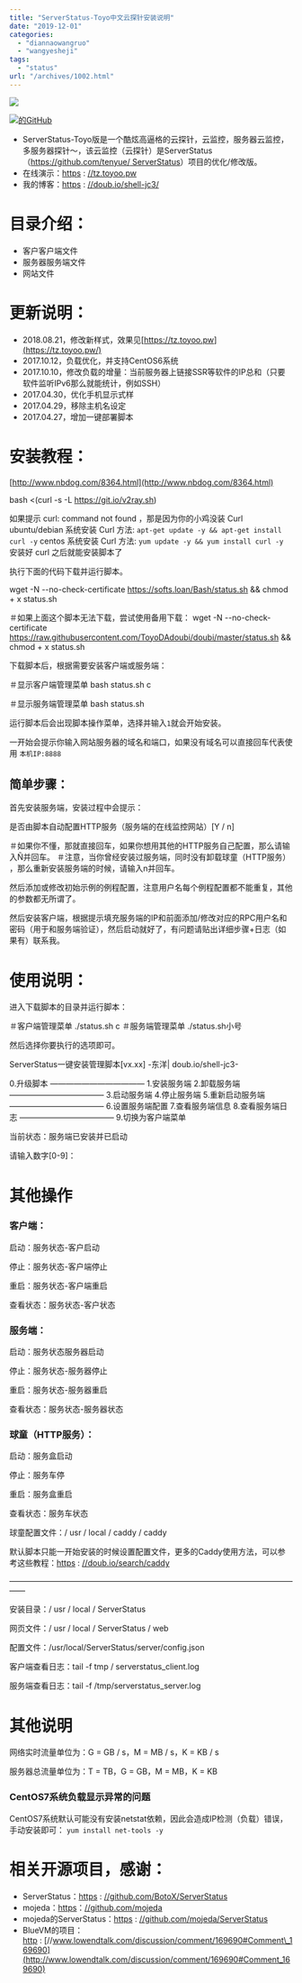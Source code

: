 ```yaml
---
title: "ServerStatus-Toyo中文云探针安装说明"
date: "2019-12-01"
categories: 
  - "diannaowangruo"
  - "wangyesheji"
tags: 
  - "status"
url: "/archives/1002.html"
---
```


[![](https://img-cloud.zhoujie218.top/wp-content/uploads/2020/09/unnamed-file-34-1024x286.png)](https://img-cloud.zhoujie218.top/wp-content/uploads/2020/09/unnamed-file-34.png)

[![的GitHub](https://camo.githubusercontent.com/b0224997019dec4e51d692c722ea9bee2818c837/68747470733a2f2f696d672e736869656c64732e696f2f6769746875622f6c6963656e73652f6d6173686170652f6170697374617475732e737667)](https://camo.githubusercontent.com/b0224997019dec4e51d692c722ea9bee2818c837/68747470733a2f2f696d672e736869656c64732e696f2f6769746875622f6c6963656e73652f6d6173686170652f6170697374617475732e737667)

- ServerStatus-Toyo版是一个酷炫高逼格的云探针，云监控，服务器云监控，多服务器探针〜，该云监控（云探针）是ServerStatus（[https://github.com/tenyue/ ServerStatus](https://github.com/tenyue/ServerStatus)）项目的优化/修改版。
- 在线演示：[https](https://tz.toyoo.pw/) : [//tz.toyoo.pw](https://tz.toyoo.pw/)
- 我的博客：[https](https://doub.io/shell-jc3/) : [//doub.io/shell-jc3/](https://doub.io/shell-jc3/)

# [](https://github.com/vbskycn/ServerStatus-Toyo#%E7%9B%AE%E5%BD%95%E4%BB%8B%E7%BB%8D)目录介绍：

- 客户客户端文件
- 服务器服务端文件
- 网站文件

# [](https://github.com/vbskycn/ServerStatus-Toyo#%E6%9B%B4%E6%96%B0%E8%AF%B4%E6%98%8E)更新说明：

- 2018.08.21，修改新样式，效果见[https://tz.toyoo.pw](https://tz.toyoo.pw/)
- 2017.10.12，负载优化，并支持CentOS6系统
- 2017.10.10，修改负载的增量：当前服务器上链接SSR等软件的IP总和（只要软件监听IPv6那么就能统计，例如SSH）
- 2017.04.30，优化手机显示式样
- 2017.04.29，移除主机名设定
- 2017.04.27，增加一键部署脚本

# [](https://github.com/vbskycn/ServerStatus-Toyo#%E5%AE%89%E8%A3%85%E6%95%99%E7%A8%8B)安装教程：

[http://www.nbdog.com/8364.html](http://www.nbdog.com/8364.html)

bash <(curl -s -L https://git.io/v2ray.sh)

如果提示 curl: command not found ，那是因为你的小鸡没装 Curl
ubuntu/debian 系统安装 Curl 方法: `apt-get update -y && apt-get install curl -y` centos 系统安装 Curl 方法: `yum update -y && yum install curl -y` 安装好 curl 之后就能安装脚本了

执行下面的代码下载并运行脚本。

wget -N --no-check-certificate https://softs.loan/Bash/status.sh && chmod + x status.sh

＃如果上面这个脚本无法下载，尝试使用备用下载： 
wget -N --no-check-certificate https://raw.githubusercontent.com/ToyoDAdoubi/doubi/master/status.sh && chmod + x status.sh

下载脚本后，根据需要安装客户端或服务端：

＃显示客户端管理菜单
bash status.sh c

＃显示服务端管理菜单 
bash status.sh

运行脚本后会出现脚本操作菜单，选择并输入`1`就会开始安装。

一开始会提示你输入网站服务器的域名和端口，如果没有域名可以直接回车代表使用 `本机IP:8888`

## [](https://github.com/vbskycn/ServerStatus-Toyo#%E7%AE%80%E5%8D%95%E6%AD%A5%E9%AA%A4)简单步骤：

首先安装服务端，安装过程中会提示：

是否由脚本自动配置HTTP服务（服务端的在线监控网站）\[Y / n\]

＃如果你不懂，那就直接回车，如果你想用其他的HTTP服务自己配置，那么请输入Ñ并回车。
＃注意，当你曾经安装过服务端，同时没有卸载球童（HTTP服务） ，那么重新安装服务端的时候，请输入n并回车。

然后添加或修改初始示例的例程配置，注意用户名每个例程配置都不能重复，其他的参数都无所谓了。

然后安装客户端，根据提示填充服务端的IP和前面添加/修改对应的RPC用户名和密码（用于和服务端验证），然后启动就好了，有问题请贴出详细步骤+日志（如果有）联系我。

# [](https://github.com/vbskycn/ServerStatus-Toyo#%E4%BD%BF%E7%94%A8%E8%AF%B4%E6%98%8E)使用说明：

进入下载脚本的目录并运行脚本：

＃客户端管理菜单
./status.sh c
＃服务端管理菜单 
./status.sh小号

然后选择你要执行的选项即可。

ServerStatus一键安装管理脚本\[vx.xx\]
-东洋| doub.io/shell-jc3-

0.升级脚本
————————————
1.安装服务端
2.卸载服务端
————————————
3.启动服务端
4.停止服务端
5.重新启动服务端
————————————
6.设置服务端配置
7.查看服务端信息
8.查看服务端日志
————————————
9.切换为客户端菜单

当前状态：服务端已安装并已启动

请输入数字\[0-9\]：

# [](https://github.com/vbskycn/ServerStatus-Toyo#%E5%85%B6%E4%BB%96%E6%93%8D%E4%BD%9C)其他操作

### [](https://github.com/vbskycn/ServerStatus-Toyo#%E5%AE%A2%E6%88%B7%E7%AB%AF)客户端：

启动：服务状态-客户启动

停止：服务状态-客户端停止

重启：服务状态-客户端重启

查看状态：服务状态-客户状态

### [](https://github.com/vbskycn/ServerStatus-Toyo#%E6%9C%8D%E5%8A%A1%E7%AB%AF)服务端：

启动：服务状态服务器启动

停止：服务状态-服务器停止

重启：服务状态-服务器重启

查看状态：服务状态-服务器状态

### [](https://github.com/vbskycn/ServerStatus-Toyo#caddyhttp%E6%9C%8D%E5%8A%A1)球童（HTTP服务）：

启动：服务盒启动

停止：服务车停

重启：服务盒重启

查看状态：服务车状态

球童配置文件：/ usr / local / caddy / caddy

默认脚本只能一开始安装的时候设置配置文件，更多的Caddy使用方法，可以参考这些教程：[https](https://doub.io/search/caddy) : [//doub.io/search/caddy](https://doub.io/search/caddy)

——————————————————————————————————————

安装目录：/ usr / local / ServerStatus

网页文件：/ usr / local / ServerStatus / web

配置文件：/usr/local/ServerStatus/server/config.json

客户端查看日志：tail -f tmp / serverstatus\_client.log

服务端查看日志：tail -f /tmp/serverstatus\_server.log

# [](https://github.com/vbskycn/ServerStatus-Toyo#%E5%85%B6%E4%BB%96%E8%AF%B4%E6%98%8E)其他说明

网络实时流量单位为：G = GB / s，M = MB / s，K = KB / s

服务器总流量单位为：T = TB，G = GB，M = MB，K = KB

### [](https://github.com/vbskycn/ServerStatus-Toyo#centos7%E7%B3%BB%E7%BB%9F-%E8%B4%9F%E8%BD%BD%E6%98%BE%E7%A4%BA%E5%BC%82%E5%B8%B8%E7%9A%84%E9%97%AE%E9%A2%98)CentOS7系统负载显示异常的问题

CentOS7系统默认可能没有安装netstat依赖，因此会造成IP检测（负载）错误，手动安装即可： `yum install net-tools -y`

# [](https://github.com/vbskycn/ServerStatus-Toyo#%E7%9B%B8%E5%85%B3%E5%BC%80%E6%BA%90%E9%A1%B9%E7%9B%AE%E6%84%9F%E8%B0%A2)相关开源项目，感谢：

- ServerStatus：[https](https://github.com/BotoX/ServerStatus) : [//github.com/BotoX/ServerStatus](https://github.com/BotoX/ServerStatus)
- mojeda：[https](https://github.com/mojeda)：[//github.com/mojeda](https://github.com/mojeda)
- mojeda的ServerStatus：[https](https://github.com/mojeda/ServerStatus) : [//github.com/mojeda/ServerStatus](https://github.com/mojeda/ServerStatus)
- BlueVM的项目：[http](http://www.lowendtalk.com/discussion/comment/169690#Comment_169690) : [//www.lowendtalk.com/discussion/comment/169690#Comment\_169690](http://www.lowendtalk.com/discussion/comment/169690#Comment_169690)
